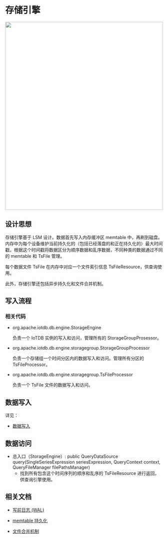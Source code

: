 <!--

    Licensed to the Apache Software Foundation (ASF) under one
    or more contributor license agreements.  See the NOTICE file
    distributed with this work for additional information
    regarding copyright ownership.  The ASF licenses this file
    to you under the Apache License, Version 2.0 (the
    "License"); you may not use this file except in compliance
    with the License.  You may obtain a copy of the License at
    
        http://www.apache.org/licenses/LICENSE-2.0
    
    Unless required by applicable law or agreed to in writing,
    software distributed under the License is distributed on an
    "AS IS" BASIS, WITHOUT WARRANTIES OR CONDITIONS OF ANY
    KIND, either express or implied.  See the License for the
    specific language governing permissions and limitations
    under the License.

-->

# 存储引擎

<img style="width:100%; max-width:800px; max-height:600px; margin-left:auto; margin-right:auto; display:block;" src="https://user-images.githubusercontent.com/19167280/73625255-03fe2680-467f-11ea-91ae-64407ef1125c.png">

## 设计思想

存储引擎基于 LSM 设计。数据首先写入内存缓冲区 memtable 中，再刷到磁盘。内存中为每个设备维护当前持久化的（包括已经落盘的和正在持久化的）最大时间戳，根据这个时间戳将数据区分为顺序数据和乱序数据，不同种类的数据通过不同的 memtable 和 TsFile 管理。

每个数据文件 TsFile 在内存中对应一个文件索引信息 TsFileResource，供查询使用。

此外，存储引擎还包括异步持久化和文件合并机制。

## 写入流程

### 相关代码

* org.apache.iotdb.db.engine.StorageEngine

	负责一个 IoTDB 实例的写入和访问，管理所有的 StorageGroupProsessor。
	
* org.apache.iotdb.db.engine.storagegroup.StorageGroupProcessor

	负责一个存储组一个时间分区内的数据写入和访问。管理所有分区的TsFileProcessor。

* org.apache.iotdb.db.engine.storagegroup.TsFileProcessor

  负责一个 TsFile 文件的数据写入和访问。

## 数据写入
详见：
* [数据写入](/zh/SystemDesign/StorageEngine/DataManipulation.html)

## 数据访问

* 总入口（StorageEngine）: public QueryDataSource query(SingleSeriesExpression seriesExpression, QueryContext context,
  ​    QueryFileManager filePathsManager)
  ​    
	* 找到所有包含这个时间序列的顺序和乱序的 TsFileResource 进行返回，供查询引擎使用。

## 相关文档

* [写前日志 (WAL)](/zh/SystemDesign/StorageEngine/WAL.html)

* [memtable 持久化](/zh/SystemDesign/StorageEngine/FlushManager.html)

* [文件合并机制](/zh/SystemDesign/StorageEngine/MergeManager.html)